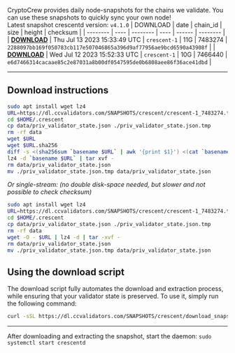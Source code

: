 CryptoCrew provides daily node-snapshots for the chains we validate. You can use these snapshots to quickly sync your own node!  
Latest snapshot crescentd version: `v4.1.0`
| DOWNLOAD | date | chain_id | size | height | checksum |
| -------- | ---- | -------- | ---- | ------ | -------- |
| **[DOWNLOAD](https://dl.ccvalidators.com/SNAPSHOTS/$CHAIN_NAME/crescent-1_7483274.tar.lz4)** | Thu Jul 13 2023 15:33:49 UTC | `crescent-1` | 11G | 7483274 | `2288097bb169f050783cb117e507046865a396d9af77956ae9bcd6590a43908f` |
| **[DOWNLOAD](https://dl.ccvalidators.com/SNAPSHOTS/$CHAIN_NAME/crescent-1_7466440.tar.lz4)** | Wed Jul 12 2023 15:52:33 UTC | `crescent-1` | 10G | 7466440 | `e6d7466314cacaae85c2e87031a8b00df0547595de0b6808aee86f36ace41dbd` |
 
---
## Download instructions
 
```sh
sudo apt install wget lz4
URL=https://dl.ccvalidators.com/SNAPSHOTS/crescent/crescent-1_7483274.tar.lz4
cd $HOME/.crescent
cp data/priv_validator_state.json ./priv_validator_state.json.tmp
rm -rf data
wget $URL
wget $URL.sha256
diff -s <(sha256sum `basename $URL` | awk '{print $1}') <(cat `basename $URL`.sha256)
lz4 -d `basename $URL` | tar xvf -
rm data/priv_validator_state.json
mv ./priv_validator_state.json.tmp data/priv_validator_state.json
```
*Or single-stream: (no double disk-space needed, but slower and not possible to check checksum)*
```sh
sudo apt install wget lz4
URL=https://dl.ccvalidators.com/SNAPSHOTS/crescent/crescent-1_7483274.tar.lz4
cd $HOME/.crescent
cp data/priv_validator_state.json ./priv_validator_state.json.tmp
rm -rf data
wget -O - $URL | lz4 -d | tar -xvf -
rm data/priv_validator_state.json
mv ./priv_validator_state.json.tmp data/priv_validator_state.json
```
## Using the download script
 
The download script fully automates the download and extraction process, while ensuring that your validator state is preserved. To use it, simply run the following command:
 
```sh
curl -sSL https://dl.ccvalidators.com/SNAPSHOTS/crescent/download_snapshot.sh | bash
```
---
After downloading and extracting the snapshot, start the daemon: `sudo systemctl start crescentd`

